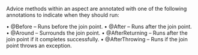 Advice methods within an aspect are annotated with one of the following annotations to indicate when they should run:

• @Before – Runs before the join point.
• @After – Runs after the join point.
• @Around – Surrounds the join point.
• @AfterReturning – Runs after the join point if it completes successfully.
• @AfterThrowing – Runs if the join point throws an exception.
